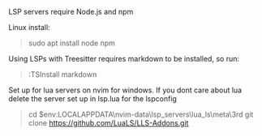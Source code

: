 LSP servers require Node.js and npm

Linux install:
> sudo apt install node npm


Using LSPs with Treesitter requires markdown to be installed, so run:
> :TSInstall markdown


Set up for lua servers on nvim for windows. If you dont care about lua delete the server set up in lsp.lua for the lspconfig
> cd $env:LOCALAPPDATA\nvim-data\lsp_servers\lua_ls\meta\3rd
> git clone https://github.com/LuaLS/LLS-Addons.git


